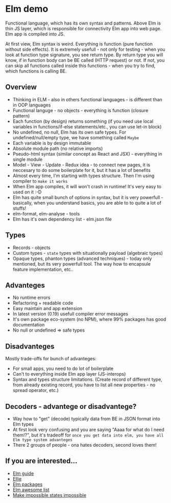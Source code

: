 # Elm demo

Functional language, which has its own syntax and patterns. Above Elm is thin JS layer, which is responsible for connectivity Elm app into web page. Elm app is compiled into JS.

At first view, Elm syntax is weird. Everything is function (pure function without side effects). It is extremely usefull - not only for testing - when you look at function type signature, you see return type. By return type you will know, if in function body can be BE called (HTTP request) or not. If not, you can skip all functions called inside this functions - when you try to find, which functions is calling BE.

## Overview

- Thinking in ELM - also in others functional languages - is different than in OOP languages
- Functional languge - no objects - everything is function (closure pattern)
- Each function (by design) returns something (if you need use local variables in functions/if-else statements/etc., you can use let-in block)
- No undefined, no null, Elm has its own safe types. For undefined/null/empty type, we have something called `Maybe`
- Each variable is by design immutable
- Absolute module path (no relative imports)
- Pseudo-html syntax (similar concept as React and JSX) - everything in single module
- Model - View - Update - Redux idea - to connect new pages, it is neccesary to do some boilerplate for it, but it has a lot of benefits
- Almost every time, I'm starting with types structure. Then I'm using compiler to `make it works`
- When Elm app compiles, it will won't crash in runtime! It's very easy to used on it :-D
- Elm has quite small bunch of options in syntax, but it is very powerfull - basically, when you understand basics, you are able to to quite a lot of stuffs!
- elm-format, elm-analyse - tools
- Elm has it's own dependency list - elm.json file

## Types

- Records - objects
- Custom types - `state` types with situationally payload (algebraic types)
- Opaque types, phanton types (advanced techniques) - today only mentioned, but its very powerfull tool. The way how to encapsule feature implementation, etc..

## Advanteges

- No runtime errors
- Refactoring + readable code
- Easy maintain and app extension
- In latest version (0.19) usefull compiler error messages
- It's own package eco-system (no NPM), where 99% packages has good documentation
- No null or undefined => safe types

## Disadvanteges

Mostly trade-offs for bunch of advanteges:

- For small apps, you need to do lot of boilerplate
- Can't to everything inside Elm app layer (JS-interops)
- Syntax and types structure limitations. (Create record of different type, from already existing record, you have to list all new properties - no spread operator, etc.)

## Decoders - advantege or disadvantege?

- Way how to "get" (decode) typically data from BE in JSON format into Elm types
- At first look very confusing and you are saying "Aaaa for what do I need them!?", but it's tradeoff for `once you get data into elm, you have all Elm type system advanteges`
- There 2 groups of people - ona hates decoders, second loves them!

## If you are interested...

- [Elm guide](https://guide.elm-lang.org/)
- [Ellie](https://ellie-app.com/new)
- [Elm packages](https://package.elm-lang.org/)
- [Elm awesome list](https://github.com/sporto/awesome-elm)
- [Make impossible states impossible](https://www.youtube.com/watch?v=IcgmSRJHu_8&ab_channel=elm-conf)
